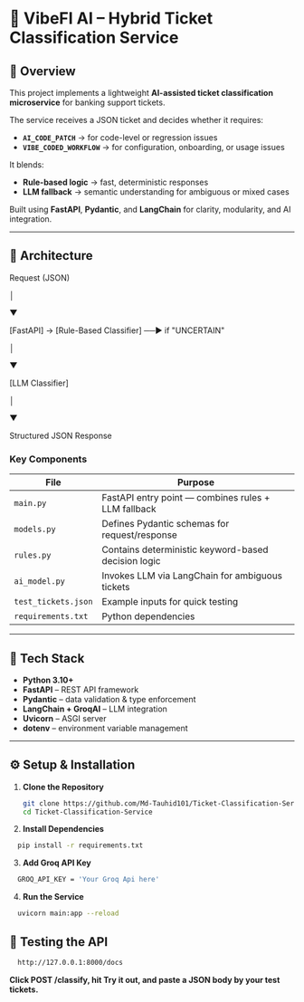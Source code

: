 # 🧠 VibeFI AI – Hybrid Ticket Classification Service

## 🚀 Overview
This project implements a lightweight **AI-assisted ticket classification microservice** for banking support tickets.

The service receives a JSON ticket and decides whether it requires:
- **`AI_CODE_PATCH`** → for code-level or regression issues  
- **`VIBE_CODED_WORKFLOW`** → for configuration, onboarding, or usage issues  

It blends:
- **Rule-based logic** → fast, deterministic responses  
- **LLM fallback** → semantic understanding for ambiguous or mixed cases  

Built using **FastAPI**, **Pydantic**, and **LangChain** for clarity, modularity, and AI integration.

---

## 🧩 Architecture

Request (JSON)

│

▼

[FastAPI] → [Rule-Based Classifier] ──► if "UNCERTAIN"

│

▼

[LLM Classifier]

│

▼

Structured JSON Response


### Key Components
| File | Purpose |
|------|----------|
| `main.py` | FastAPI entry point — combines rules + LLM fallback |
| `models.py` | Defines Pydantic schemas for request/response |
| `rules.py` | Contains deterministic keyword-based decision logic |
| `ai_model.py` | Invokes LLM via LangChain for ambiguous tickets |
| `test_tickets.json` | Example inputs for quick testing |
| `requirements.txt` | Python dependencies |

---

## 🧰 Tech Stack
- **Python 3.10+**
- **FastAPI** – REST API framework  
- **Pydantic** – data validation & type enforcement  
- **LangChain + GroqAI** – LLM integration  
- **Uvicorn** – ASGI server  
- **dotenv** – environment variable management  

---

## ⚙️ Setup & Installation

1. **Clone the Repository**
   ```bash
   git clone https://github.com/Md-Tauhid101/Ticket-Classification-Service.git
   cd Ticket-Classification-Service
   ```
2. **Install Dependencies**
  ```bash
    pip install -r requirements.txt
  ```
3. **Add Groq API Key**
  ```bash
    GROQ_API_KEY = 'Your Groq Api here'
  ```
4. **Run the Service**
  ```bash
    uvicorn main:app --reload
  ```

## 🧪 Testing the API
  ```bash
    http://127.0.0.1:8000/docs
  ```
  **Click POST /classify, hit Try it out, and paste a JSON body by your test tickets.**
